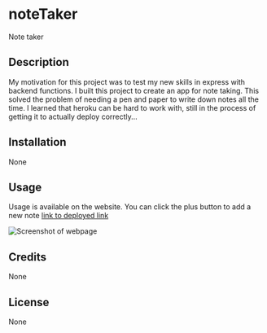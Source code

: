 # noteTaker
Note taker 

## Description
My motivation for this project was to test my new skills in express with backend functions. I built this project to create an app for note taking. This solved the problem of needing a pen and paper to write down notes all the time.  I learned that heroku can be hard to work with, still in the process of getting it to actually deploy correctly... 

## Installation
None 

## Usage

Usage is available on the website. You can click the plus button to add a new note 
[link to deployed link](https://lit-peak-54204.herokuapp.com/)

![Screenshot of webpage]()

## Credits

None 

## License

None
